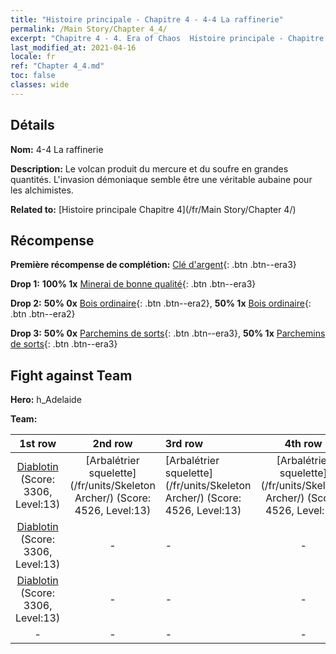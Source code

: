 ```yaml
---
title: "Histoire principale - Chapitre 4 - 4-4 La raffinerie"
permalink: /Main Story/Chapter 4_4/
excerpt: "Chapitre 4 - 4. Era of Chaos  Histoire principale - Chapitre 4_4. 4-4 La raffinerie"
last_modified_at: 2021-04-16
locale: fr
ref: "Chapter 4_4.md"
toc: false
classes: wide
---
```


## Détails

 **Nom:** 4-4 La raffinerie

 **Description:** Le volcan produit du mercure et du soufre en grandes quantités. L'invasion démoniaque semble être une véritable aubaine pour les alchimistes.

 **Related to:** [Histoire principale Chapitre 4](/fr/Main Story/Chapter 4/)

## Récompense

 **Première récompense de complétion:** [Clé d'argent](/fr/Items/con_693/){: .btn .btn--era3}

 **Drop 1:** **100% 1x** [Minerai de bonne qualité](/fr/Items/mat_12/){: .btn .btn--era3}

 **Drop 2:** **50% 0x** [Bois ordinaire](/fr/Items/mat_7/){: .btn .btn--era2}, **50% 1x** [Bois ordinaire](/fr/Items/mat_7/){: .btn .btn--era2}

 **Drop 3:** **50% 0x** [Parchemins de sorts](/fr/Items/con_694/){: .btn .btn--era3}, **50% 1x** [Parchemins de sorts](/fr/Items/con_694/){: .btn .btn--era3}


## Fight against Team
 **Hero:** h_Adelaide

 **Team:**


  | 1st row | 2nd row | 3rd row | 4th row |
  |:----:|:----:|:----|:----:|
  | [Diablotin](/fr/units/Imp/) (Score: 3306, Level:13)  | [Arbalétrier squelette](/fr/units/Skeleton Archer/) (Score: 4526, Level:13)  | [Arbalétrier squelette](/fr/units/Skeleton Archer/) (Score: 4526, Level:13)  | [Arbalétrier squelette](/fr/units/Skeleton Archer/) (Score: 4526, Level:13)  |
  | [Diablotin](/fr/units/Imp/) (Score: 3306, Level:13)  | - | - | - |
  | [Diablotin](/fr/units/Imp/) (Score: 3306, Level:13)  | - | - | - |
  | - | - | - | - |


